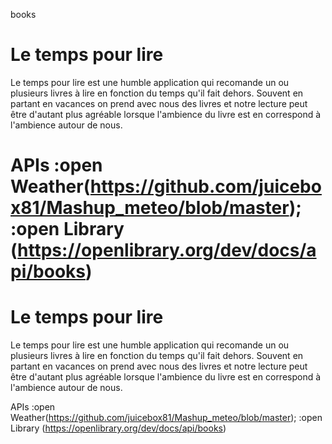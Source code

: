 books
# Le temps pour lire 
Le temps pour lire est une humble application qui recomande un ou plusieurs livres à lire en fonction du temps qu'il fait dehors. Souvent en partant en vacances on prend avec nous des livres et notre lecture peut être d'autant plus agréable lorsque l'ambience du livre est en correspond à l'ambience autour de nous. 



APIs :open Weather(https://github.com/juicebox81/Mashup_meteo/blob/master); 
     :open Library (https://openlibrary.org/dev/docs/api/books)
=======
# Le temps pour lire 
Le temps pour lire est une humble application qui recomande un ou plusieurs livres à lire en fonction du temps qu'il fait dehors. Souvent en partant en vacances on prend avec nous des livres et notre lecture peut être d'autant plus agréable lorsque l'ambience du livre est en correspond à l'ambience autour de nous. 



APIs :open Weather(https://github.com/juicebox81/Mashup_meteo/blob/master); 
     :open Library (https://openlibrary.org/dev/docs/api/books)